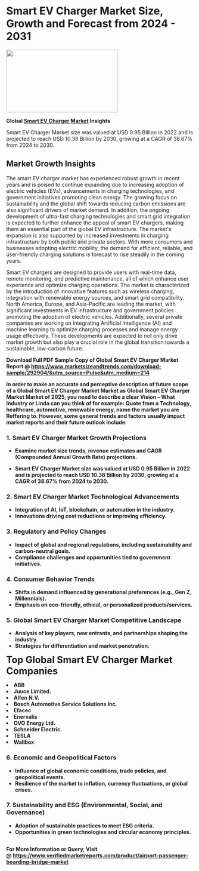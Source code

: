 <H1>Smart EV Charger Market Size, Growth and Forecast from 2024 - 2031</H1><img class="aligncenter size-medium wp-image-584254" src="https://thirdeyenews.in/wp-content/uploads/2024/09/Global-Market-Research-300x168.jpeg" alt="" width="300" height="168" /><p><strong>Global&nbsp;<a href="https://www.marketsizeandtrends.com/download-sample/292904/&amp;utm_source=Pulse&amp;utm_medium=214">Smart EV Charger Market</a> Insights</strong></p><p>Smart EV Charger Market size was valued at USD 0.95 Billion in 2022 and is projected to reach USD 10.38 Billion by 2030, growing at a CAGR of 38.67% from 2024 to 2030.</p><p><h2>Market Growth Insights</h2> <p>The smart EV charger market has experienced robust growth in recent years and is poised to continue expanding due to increasing adoption of electric vehicles (EVs), advancements in charging technologies, and government initiatives promoting clean energy. The growing focus on sustainability and the global shift towards reducing carbon emissions are also significant drivers of market demand. In addition, the ongoing development of ultra-fast charging technologies and smart grid integration is expected to further enhance the appeal of smart EV chargers, making them an essential part of the global EV infrastructure. The market's expansion is also supported by increased investments in charging infrastructure by both public and private sectors. With more consumers and businesses adopting electric mobility, the demand for efficient, reliable, and user-friendly charging solutions is forecast to rise steadily in the coming years.</p> <p><strong></strong></p> <p>Smart EV chargers are designed to provide users with real-time data, remote monitoring, and predictive maintenance, all of which enhance user experience and optimize charging operations. The market is characterized by the introduction of innovative features such as wireless charging, integration with renewable energy sources, and smart grid compatibility. North America, Europe, and Asia-Pacific are leading the market, with significant investments in EV infrastructure and government policies promoting the adoption of electric vehicles. Additionally, several private companies are working on integrating Artificial Intelligence (AI) and machine learning to optimize charging processes and manage energy usage effectively. These developments are expected to not only drive market growth but also play a crucial role in the global transition towards a sustainable, low-carbon future. <p><strong></p><p><span class=""><strong>Download Full PDF Sample Copy of Global Smart EV Charger Market Report</strong> @ <a href="https://www.marketsizeandtrends.com/download-sample/292904/&amp;utm_source=Pulse&amp;utm_medium=214" target="_blank">https://www.marketsizeandtrends.com/download-sample/292904/&amp;utm_source=Pulse&amp;utm_medium=214</a></span></p><p>In order to make an accurate and perceptive description of future scope of a Global&nbsp;Smart EV Charger Market Market as Global&nbsp;Smart EV Charger Market Market of 2025, you need to describe a clear Vision &ndash; What Industry or Linda can you think of for example: Quote from a Technology, healthcare, automotive, renewable energy, name the market you are Reffering to. However, some general trends and factors usually impact market reports and their future outlook include:</p><h3>1.&nbsp;<strong>Smart EV Charger Market Growth Projections</strong></h3><ul><li>Examine market size trends, revenue estimates and CAGR (Compounded Annual Growth Rate) projections.</li><li><p>Smart EV Charger Market size was valued at USD 0.95 Billion in 2022 and is projected to reach USD 10.38 Billion by 2030, growing at a CAGR of 38.67% from 2024 to 2030.</p></li></ul><h3>2.&nbsp;<strong>Smart EV Charger Market Technological Advancements</strong></h3><ul><li>Integration of AI, IoT, blockchain, or automation in the industry.</li><li>Innovations driving cost reductions or improving efficiency.</li></ul><h3>3.&nbsp;<strong>Regulatory and Policy Changes</strong></h3><ul><li>Impact of global and regional regulations, including sustainability and carbon-neutral goals.</li><li>Compliance challenges and opportunities tied to government initiatives.</li></ul><h3>4.&nbsp;<strong>Consumer Behavior Trends</strong></h3><ul><li>Shifts in demand influenced by generational preferences (e.g., Gen Z, Millennials).</li><li>Emphasis on eco-friendly, ethical, or personalized products/services.</li></ul><h3>5.&nbsp;<strong>Global Smart EV Charger Market Competitive Landscape</strong></h3><ul><li>Analysis of key players, new entrants, and partnerships shaping the industry.</li><li>Strategies for differentiation and market penetration.</li></ul><p data-pm-slice="1 1 []"><span style="color: inherit; font-family: inherit; font-size: 25px;">Top Global Smart EV Charger Market Companies</span></p><div class="" data-test-id=""><p><li>ABB</li><li> Juuce Limited.</li><li> Alfen N.V.</li><li> Bosch Automotive Service Solutions Inc.</li><li> Efacec</li><li> Enervalis</li><li> OVO Energy Ltd.</li><li> Schneider Electric.</li><li> TESLA</li><li> Wallbox</li></p></div><h3>6.&nbsp;<strong>Economic and Geopolitical Factors</strong></h3><ul><li>Influence of global economic conditions, trade policies, and geopolitical events.</li><li>Resilience of the market to inflation, currency fluctuations, or global crises.</li></ul><h3>7.&nbsp;<strong>Sustainability and ESG (Environmental, Social, and Governance)</strong></h3><ul><li>Adoption of sustainable practices to meet ESG criteria.</li><li>Opportunities in green technologies and circular economy principles.</li></ul><h2><strong style="font-size: 14px;">For More Information or Query, Visit @&nbsp;</strong><a style="background-color: #ffffff; font-size: 14px;" href="https://www.marketsizeandtrends.com/report/smart-ev-charger-market/" target="_blank">https://www.verifiedmarketreports.com/product/airport-passenger-boarding-bridge-market</a></h2>
